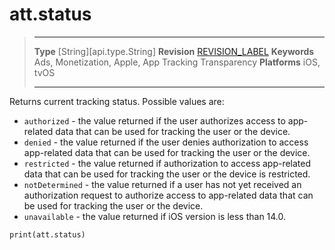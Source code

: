 # att.status

> --------------------- ------------------------------------------------------------------------------------------
> __Type__				[String][api.type.String]
> __Revision__			[REVISION_LABEL](REVISION_URL)
> __Keywords__			Ads, Monetization, Apple, App Tracking Transparency
> __Platforms__			iOS, tvOS
> --------------------- ------------------------------------------------------------------------------------------

Returns current tracking status. Possible values are:

- `authorized` - the value returned if the user authorizes access to app-related data that can be used for tracking the user or the device.
- `denied` - the value returned if the user denies authorization to access app-related data that can be used for tracking the user or the device.
- `restricted` - the value returned if authorization to access app-related data that can be used for tracking the user or the device is restricted.
- `notDetermined` - the value returned if a user has not yet received an authorization request to authorize access to app-related data that can be used for tracking the user or the device.
- `unavailable` - the value returned if iOS version is less than 14.0.

```
print(att.status)
```